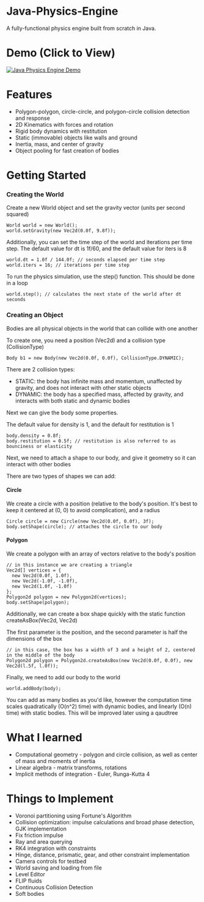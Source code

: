 # Java-Physics-Engine
A fully-functional physics engine built from scratch in Java.

# Demo (Click to View)
[![Java Physics Engine Demo](http://img.youtube.com/vi/T8EzDo6zRXo/0.jpg)](http://www.youtube.com/watch?v=T8EzDo6zRXo "Java Physics Engine Demo")

# Features
- Polygon-polygon, circle-circle, and polygon-circle collision detection and response
- 2D Kinematics with forces and rotation
- Rigid body dynamics with restitution
- Static (immovable) objects like walls and ground
- Inertia, mass, and center of gravity
- Object pooling for fast creation of bodies

# Getting Started
<h3> Creating the World </h3>
Create a new World object and set the gravity vector (units per second squared)

```
World world = new World();
world.setGravity(new Vec2d(0.0f, 9.8f));
```

Additionally, you can set the time step of the world and iterations per time step.
The default value for dt is 1f/60, and
the default value for iters is 8

```
world.dt = 1.0f / 144.0f; // seconds elapsed per time step
world.iters = 16; // iterations per time step
```

To run the physics simulation, use the step() function. This should be done in a loop

```
world.step(); // calculates the next state of the world after dt seconds
```

<h3> Creating an Object </h3>
Bodies are all physical objects in the world that can collide with one another

To create one, you need a position (Vec2d) and a collision type (CollisionType)

```
Body b1 = new Body(new Vec2d(0.0f, 0.0f), CollisionType.DYNAMIC);
```

There are 2 collision types:
- STATIC: the body has infinite mass and momentum, unaffected by gravity, and does not interact with other static objects
- DYNAMIC: the body has a specified mass, affected by gravity, and interacts with both static and dynamic bodies

Next we can give the body some properties.

The default value for density is 1, and the default for restitution is 1

```
body.density = 0.8f;
body.restitution = 0.5f; // restitution is also referred to as bounciness or elasticity
```

Next, we need to attach a shape to our body, and give it geometry so it can interact with other bodies

There are two types of shapes we can add:
<h4> Circle </h4>
We create a circle with a position (relative to the body's position. It's best to keep it centered at (0, 0) to avoid complication), and a radius

```
Circle circle = new Circle(new Vec2d(0.0f, 0.0f), 3f);
body.setShape(circle); // attaches the circle to our body
```

<h4> Polygon </h4>
We create a polygon with an array of vectors relative to the body's position

```
// in this instance we are creating a triangle
Vec2d[] vertices = {
  new Vec2d(0.0f, 1.0f),
  new Vec2d(-1.0f, -1.0f),
  new Vec2d(1.0f, -1.0f)
};
Polygon2d polygon = new Polygon2d(vertices);
body.setShape(polygon);
```

Additionally, we can create a box shape quickly with the static function createAsBox(Vec2d, Vec2d)

The first parameter is the position, and the second parameter is half the dimensions of the box

```
// in this case, the box has a width of 3 and a height of 2, centered in the middle of the body
Polygon2d polygon = Polygon2d.createAsBox(new Vec2d(0.0f, 0.0f), new Vec2d(l.5f, l.0f));
```

Finally, we need to add our body to the world

```
world.addBody(body);
```

You can add as many bodies as you'd like, however the computation time scales quadratically (O(n^2) time) with dynamic bodies, and linearly (O(n) time) with static bodies. This will be improved later using a qaudtree

# What I learned
- Computational geometry - polygon and circle collision, as well as center of mass and moments of inertia
- Linear algebra - matrix transforms, rotations
- Implicit methods of integration - Euler, Runga-Kutta 4

# Things to Implement
- Voronoi partitioning using Fortune's Algorithm
- Collision optimization: impulse calculations and broad phase detection, GJK implementation
- Fix friction impulse
- Ray and area querying
- RK4 integration with constraints
- Hinge, distance, prismatic, gear, and other constraint implementation
- Camera controls for testbed
- World saving and loading from file
- Level Editor
- FLIP fluids
- Continuous Collision Detection
- Soft bodies
